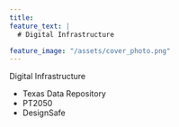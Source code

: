 ```yaml
---
title:
feature_text: |
  # Digital Infrastructure

feature_image: "/assets/cover_photo.png"
---
```


Digital Infrastructure
* Texas Data Repository
* PT2050
* DesignSafe
